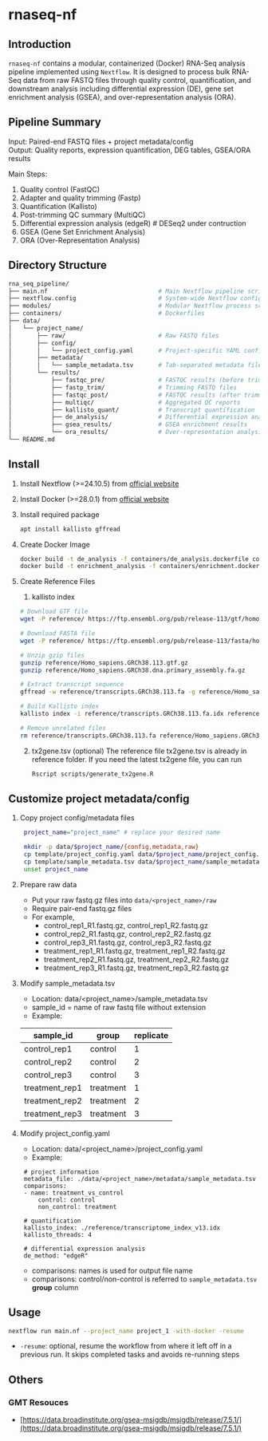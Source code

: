 # rnaseq-nf

## Introduction

`rnaseq-nf` contains a modular, containerized (Docker) RNA-Seq analysis pipeline implemented using `Nextflow`. It is designed to process bulk RNA-Seq data from raw FASTQ files through quality control, quantification, and downstream analysis including differential expression (DE), gene set enrichment analysis (GSEA), and over-representation analysis (ORA).

## Pipeline Summary

Input: Paired-end FASTQ files + project metadata/config  
Output: Quality reports, expression quantification, DEG tables, GSEA/ORA results

Main Steps:

1. Quality control (FastQC)
2. Adapter and quality trimming (Fastp)
3. Quantification (Kallisto)
4. Post-trimming QC summary (MultiQC)
5. Differential expression analysis (edgeR) # DESeq2 under contruction
6. GSEA (Gene Set Enrichment Analysis)
7. ORA (Over-Representation Analysis)

## Directory Structure

```bash
rna_seq_pipeline/
├── main.nf                               # Main Nextflow pipeline script
├── nextflow.config                       # System-wide Nextflow configuration
├── modules/                              # Modular Nextflow process scripts
├── containers/                           # Dockerfiles
├── data/
│   └── project_name/
│       ├── raw/                          # Raw FASTQ files
│       ├── config/
│       │   └── project_config.yaml       # Project-specific YAML config
│       ├── metadata/
│       │   └── sample_metadata.tsv       # Tab-separated metadata file
│       └── results/
│           ├── fastqc_pre/               # FASTQC results (before trimming)
│           ├── fastp_trim/               # Trimming FASTQ files
│           ├── fastqc_post/              # FASTQC results (after trimming)
│           ├── multiqc/                  # Aggregated QC reports
│           ├── kallisto_quant/           # Transcript quantification
│           ├── de_analysis/              # Differential expression analysis
│           ├── gsea_results/             # GSEA enrichment results
│           └── ora_results/              # Over-representation analysis results
└── README.md
```

## Install

1. Install Nextflow (>=24.10.5) from [official website](https://www.nextflow.io/docs/latest/install.html#install-nextflow)
2. Install Docker (>=28.0.1) from [official website](https://docs.docker.com/desktop/)
3. Install required package
   ```bash
   apt install kallisto gffread
   ```
4. Create Docker Image
   ```bash
   docker build -t de_analysis -f containers/de_analysis.dockerfile containers
   docker build -t enrichment_analysis -f containers/enrichment.dockerfile containers
   ```
5. Create Reference Files

   1. kallisto index

   ```bash
   # Download GTF file
   wget -P reference/ https://ftp.ensembl.org/pub/release-113/gtf/homo_sapiens/Homo_sapiens.GRCh38.113.gtf.gz

   # Download FASTA file
   wget -P reference/ https://ftp.ensembl.org/pub/release-113/fasta/homo_sapiens/dna/Homo_sapiens.GRCh38.dna.primary_assembly.fa.gz

   # Unzip gzip files
   gunzip reference/Homo_sapiens.GRCh38.113.gtf.gz
   gunzip reference/Homo_sapiens.GRCh38.dna.primary_assembly.fa.gz

   # Extract transcript sequence
   gffread -w reference/transcripts.GRCh38.113.fa -g reference/Homo_sapiens.GRCh38.dna.primary_assembly.fa.gz reference/Homo_sapiens.GRCh38.113.gtf.gz

   # Build Kallisto index
   kallisto index -i reference/transcripts.GRCh38.113.fa.idx reference/transcripts.GRCh38.113.fa

   # Remove unrelated files
   rm reference/transcripts.GRCh38.113.fa reference/Homo_sapiens.GRCh38.113.gtf
   ```

   2. tx2gene.tsv (optional)
      The reference file tx2gene.tsv is already in reference folder. If you need the latest tx2gene file, you can run

      ```bash
      Rscript scripts/generate_tx2gene.R
      ```

## Customize project metadata/config

1. Copy project config/metadata files

   ```bash
    project_name="project_name" # replace your desired name
   ```

   ```bash
    mkdir -p data/$project_name/{config,metadata,raw}
    cp template/project_config.yaml data/$project_name/project_config.yaml
    cp template/sample_metadata.tsv data/$project_name/sample_metadata.tsv
    unset project_name
   ```

2. Prepare raw data

   - Put your raw fastq.gz files into `data/<project_name>/raw`
   - Require pair-end fastq.gz files
   - For example,
     - control_rep1_R1.fastq.gz, control_rep1_R2.fastq.gz
     - control_rep2_R1.fastq.gz, control_rep2_R2.fastq.gz
     - control_rep3_R1.fastq.gz, control_rep3_R2.fastq.gz
     - treatment_rep1_R1.fastq.gz, treatment_rep1_R2.fastq.gz
     - treatment_rep2_R1.fastq.gz, treatment_rep2_R2.fastq.gz
     - treatment_rep3_R1.fastq.gz, treatment_rep3_R2.fastq.gz

3. Modify sample_metadata.tsv

   - Location: data/<project_name>/sample_metadata.tsv
   - sample_id = name of raw fastq file without extension
   - Example:

   | sample_id      | group     | replicate |
   | -------------- | --------- | --------- |
   | control_rep1   | control   | 1         |
   | control_rep2   | control   | 2         |
   | control_rep3   | control   | 3         |
   | treatment_rep1 | treatment | 1         |
   | treatment_rep2 | treatment | 2         |
   | treatment_rep3 | treatment | 3         |

4. Modify project_config.yaml

   - Location: data/<project_name>/project_config.yaml
   - Example:

   ```text
    # project information
    metadata_file: ./data/<project_name>/metadata/sample_metadata.tsv
    comparisons:
    - name: treatment_vs_control
        control: control
        non_control: treatment

    # quantification
    kallisto_index: ./reference/transcriptome_index_v13.idx
    kallisto_threads: 4

    # differential expression analysis
    de_method: "edgeR"
   ```

   - comparisons: names is used for output file name
   - comparisons: control/non-control is referred to `sample_metadata.tsv` **group** column

## Usage

```bash
nextflow run main.nf --project_name project_1 -with-docker -resume
```

- `-resume`: optional, resume the workflow from where it left off in a previous run. It skips completed tasks and avoids re-running steps

## Others

### GMT Resouces

- [https://data.broadinstitute.org/gsea-msigdb/msigdb/release/7.5.1/](https://data.broadinstitute.org/gsea-msigdb/msigdb/release/7.5.1/)
